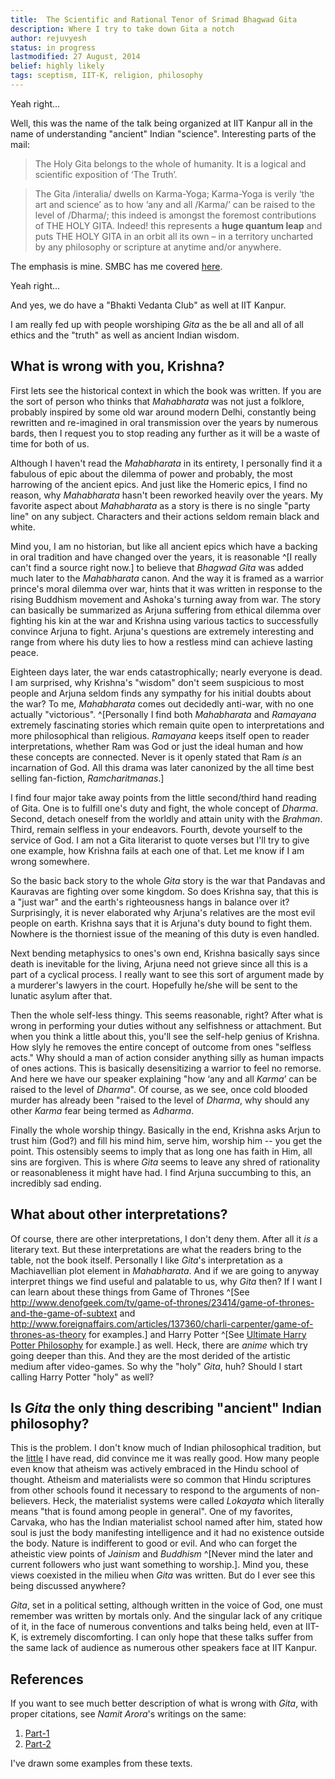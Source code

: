 ```yaml
---
title:  The Scientific and Rational Tenor of Srimad Bhagwad Gita
description: Where I try to take down Gita a notch
author: rejuvyesh
status: in progress
lastmodified: 27 August, 2014
belief: highly likely
tags: sceptism, IIT-K, religion, philosophy
---
```


Yeah right...

Well, this was the name of the talk being organized at IIT Kanpur all in the name of understanding "ancient" Indian "science". Interesting parts of the mail:

> The Holy Gita belongs to the whole of humanity. It is a logical and
> scientific exposition of ‘The Truth’.

> The Gita /interalia/ dwells on Karma-Yoga; Karma-Yoga is verily ‘the
> art and science’ as to how ‘any and all /Karma/’ can be raised to the
> level of /Dharma/; this indeed is amongst the foremost contributions of
> THE HOLY GITA. Indeed! this represents a **huge quantum leap** and puts THE
> HOLY GITA in an orbit all its own – in a territory uncharted by any
> philosophy or scripture at anytime and/or anywhere. 

The emphasis is mine. SMBC has me covered [here](http://www.smbc-comics.com/?id=2628).

Yeah right...

And yes, we do have a "Bhakti Vedanta Club" as well at IIT Kanpur.

I am really fed up with people worshiping _Gita_ as the be all and all of all ethics and the "truth" as well as ancient Indian wisdom.

## What is wrong with you, Krishna?

First lets see the historical context in which the book was written. If you are the sort of person who thinks that _Mahabharata_ was not just a folklore, probably inspired by some old war around modern Delhi, constantly being rewritten and re-imagined in oral transmission over the years by numerous bards, then I request you to stop reading any further as it will be a waste of time for both of us.

Although I haven't read the _Mahabharata_ in its entirety, I personally find it a fabulous of epic about the dilemma of power and probably, the most harrowing of the ancient epics. And just like the Homeric epics, I find no reason, why _Mahabharata_ hasn't been reworked heavily over the years. My favorite aspect about _Mahabharata_ as a story is there is no single "party line" on any subject. Characters and their actions seldom remain black and white.

Mind you, I am no historian, but like all ancient epics which have a backing in oral tradition and have changed over the years, it is reasonable ^[I really can't find a source right now.] to believe that _Bhagwad Gita_ was added much later to the _Mahabharata_ canon. And the way it is framed as  a warrior prince's moral dilemma over war, hints that it was written in response to the rising Buddhism movement and Ashoka's turning away from war. The story can basically be summarized as Arjuna suffering from ethical dilemma over fighting his kin at the war and Krishna using various tactics to successfully convince Arjuna to fight. Arjuna's questions are extremely interesting and range from where his duty lies to how a restless mind can achieve lasting peace.

Eighteen days later, the war ends catastrophically; nearly everyone is dead. I am surprised, why Krishna's "wisdom" don't seem suspicious to most people and Arjuna seldom finds any sympathy for his initial doubts about the war? To me, _Mahabharata_ comes out decidedly anti-war, with no one actually "victorious". ^[Personally I find both _Mahabharata_ and _Ramayana_ extremely fascinating stories which remain quite open to interpretations and more philosophical than religious. _Ramayana_ keeps itself open to reader interpretations, whether Ram was God or just the ideal human and how these concepts are connected. Never is it openly stated that Ram _is_ an incarnation of God. All this drama was later canonized by the all time best selling fan-fiction, _Ramcharitmanas_.]

I find four major take away points from the little second/third hand reading of Gita. One is to fulfill one's duty and fight, the whole concept of _Dharma_. Second, detach oneself from the worldly and attain unity with the _Brahman_. Third, remain selfless in your endeavors. Fourth, devote yourself to the service of God. I am not a Gita literarist to quote verses but I'll try to give one example, how Krishna fails at each one of that. Let me know if I am wrong somewhere.

So the basic back story to the whole _Gita_ story is the war that Pandavas and Kauravas are fighting over some kingdom. So does Krishna say, that this is a "just war" and the earth's righteousness hangs in balance over it? Surprisingly, it is never elaborated why Arjuna's relatives are the most evil people on earth. Krishna says that it is Arjuna's duty bound to fight them. Nowhere is the thorniest issue of the meaning of this duty is even handled.

Next bending metaphysics to ones's own end, Krishna basically says since death is inevitable for the living, Arjuna need not grieve since all this is a part of a cyclical process. I really want to see this sort of argument made by a murderer's lawyers in the court. Hopefully he/she will be sent to the lunatic asylum after that.

Then the whole self-less thingy. This seems reasonable, right? After what is wrong in performing your duties without any selfishness or attachment. But when you think a little about this, you'll see the self-help genius of Krishna. How slyly he removes the entire concept of outcome from ones "selfless acts." Why should a man of action consider anything silly as human impacts of ones actions. This is basically desensitizing a warrior to feel no remorse. And here we have our speaker explaining "how ‘any and all _Karma_’ can be raised to the
level of _Dharma_". Of course, as we see, once cold blooded murder has already been "raised to the level of _Dharma_, why should any other _Karma_ fear being termed as _Adharma_.

Finally the whole worship thingy. Basically in the end, Krishna asks Arjun to trust him (God?) and fill his mind him, serve him, worship him -- you get the point. This ostensibly seems to imply that as long one has faith in Him, all sins are forgiven. This is where _Gita_ seems to leave any shred of rationality or reasonableness it might have had. I find Arjuna succumbing to this, an incredibly sad ending.

## What about other interpretations?

Of course, there are other interpretations, I don't deny them. After all it _is_ a literary text. But these interpretations are what the readers bring to the table, not the book itself. Personally I like _Gita_'s interpretation as a Machiavellian plot element in _Mahabharata_. And if we are going to anyway interpret things we find useful and palatable to us, why _Gita_ then? If I want I can learn about these things from Game of Thrones ^[See <http://www.denofgeek.com/tv/game-of-thrones/23414/game-of-thrones-and-the-game-of-subtext> and <http://www.foreignaffairs.com/articles/137360/charli-carpenter/game-of-thrones-as-theory> for examples.] and Harry Potter ^[See [Ultimate Harry Potter Philosophy](http://www.amazon.com/The-Ultimate-Harry-Potter-Philosophy/dp/0470398256) for example.] as well. Heck, there are _anime_ which try going deeper than this. And they are the most derided of the artistic medium after video-games. So why the "holy" _Gita_, huh? Should I start calling Harry Potter "holy" as well?

## Is _Gita_ the only thing describing "ancient" Indian philosophy?

This is the problem. I don't know much of Indian philosophical tradition, but the [little](http://lukemuehlhauser.com/ancient-indian-philosophy-a-painless-introduction/) I have read, did convince me it was really good. How many people even know that atheism was actively embraced in the Hindu school of thought. Atheism and materialists were so common that Hindu scriptures from other schools found it necessary to respond to the arguments of non-believers. Heck, the materialist systems were called _Lokayata_ which literally means "that is found among people in general". One of my favorites, Carvaka, who has the Indian materialist school named after him, stated how soul is just the body manifesting intelligence and it had no existence outside the body. Nature is indifferent to good or evil. And who can forget the atheistic view points of _Jainism_ and _Buddhism_ ^[Never mind the later and current followers who just want something to worship.]. Mind you, these views coexisted in the milieu when _Gita_ was written. But do I ever see this being discussed anywhere?

_Gita_, set in a political setting, although written in the voice of God, one must remember was written by mortals only. And the singular lack of any critique of it, in the face of numerous conventions and talks being held, even at IIT-K, is extremely discomforting. I can only hope that these talks suffer from the same lack of audience as numerous other speakers face at IIT Kanpur. 


## References

If you want to see much better description of what is wrong with _Gita_, with proper citations, see _Namit Arora_'s writings on the same:

1. [Part-1](http://www.shunya.net/Text/Blog/BhagavadGita.htm)
2. [Part-2](http://www.shunya.net/Text/Blog/BhagavadGita2.htm)

I've drawn some examples from these texts.

